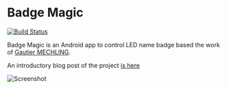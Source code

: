 # Badge Magic
[![Build Status](https://travis-ci.org/fossasia/badge-magic-android.svg?branch=development)](https://travis-ci.org/fossasia/badge-magic-android)

Badge Magic is an Android app to control LED name badge based the work of [Gautier MECHLING](https://github.com/Nilhcem).

An introductory blog post of the project [is here](http://nilhcem.com/iot/reverse-engineering-bluetooth-led-name-badge)

![Screenshot](./docs/images/preview.jpg)
